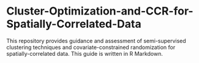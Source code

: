 # Cluster-Optimization-and-CCR-for-Spatially-Correlated-Data
This repository provides guidance and assessment of semi-supervised clustering techniques and covariate-constrained randomization for spatially-correlated data. This guide is written in R Markdown.
